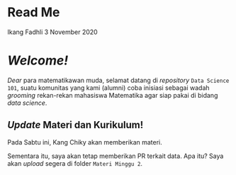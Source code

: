 Read Me
================
Ikang Fadhli
3 November 2020

# *Welcome\!*

*Dear* para matematikawan muda, selamat datang di *repository* `Data
Science 101`, suatu komunitas yang kami (alumni) coba inisiasi sebagai
wadah *grooming* rekan-rekan mahasiswa Matematika agar siap pakai di
bidang *data science*.

## *Update* Materi dan Kurikulum\!

Pada Sabtu ini, Kang Chiky akan memberikan materi.

Sementara itu, saya akan tetap memberikan PR terkait data. Apa itu? Saya
akan *upload* segera di folder `Materi Minggu 2`.
